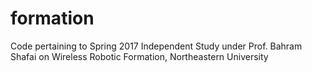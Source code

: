 # formation
Code pertaining to Spring 2017 Independent Study under Prof. Bahram Shafai on Wireless Robotic Formation, Northeastern University

